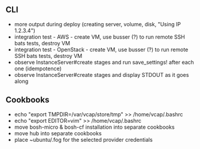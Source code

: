 ## CLI

* more output during deploy (creating server, volume, disk, "Using IP 1.2.3.4")
* integration test - AWS - create VM, use busser (?) to run remote SSH bats tests, destroy VM
* integration test - OpenStack - create VM, use busser (?) to run remote SSH bats tests, destroy VM
* observe InstanceServer#create stages and run save_settings! after each one (idempotence)
* observe InstanceServer#create stages and display STDOUT as it goes along

## Cookbooks

* echo "export TMPDIR=/var/vcap/store/tmp" >> /home/vcap/.bashrc
* echo "export EDITOR=vim" >> /home/vcap/.bashrc
* move bosh-micro & bosh-cf installation into separate cookbooks
* move hub into separate cookbooks
* place ~ubuntu/.fog for the selected provider credentials